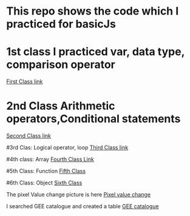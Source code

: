 # This repo shows the code which I practiced for basicJs

# 1st class I practiced var, data type, comparison operator
[First Class link](https://github.com/Fahrialimrose/basic-js-practice/commit/878b737e00a43263e4ffe5d2de329a239f4ff730)

# 2nd Class Arithmetic operators,Conditional statements
[Second Class link ](https://github.com/Fahrialimrose/basic-js-practice/blob/main/Class2.js)

#3rd Clas: Logical operator, loop
[Third Class link](https://github.com/Fahrialimrose/basic-js-practice/blob/main/3rd_cls_logical_operator.js)

#4th class: Array
[Fourth Class Link](https://github.com/Fahrialimrose/basic-js-practice/blob/main/C4_array.js)

#5th Class: Function
[Fifth Class](https://github.com/Fahrialimrose/basic-js-practice/blob/main/C5.js)

#6th Class: Object
[Sixth Class](https://github.com/Fahrialimrose/basic-js-practice/blob/main/C6.js)

The pixel Value change picture is here
[Pixel value change](https://github.com/Fahrialimrose/basic-js-practice/commit/7da1b3ffd685db8382f1bba610216159cae7bc89)

I searched GEE catalogue and created a table 
[GEE catalogue](https://github.com/Fahrialimrose/basic-js-practice/blob/main/GEE%20Data%20table.pdf)
